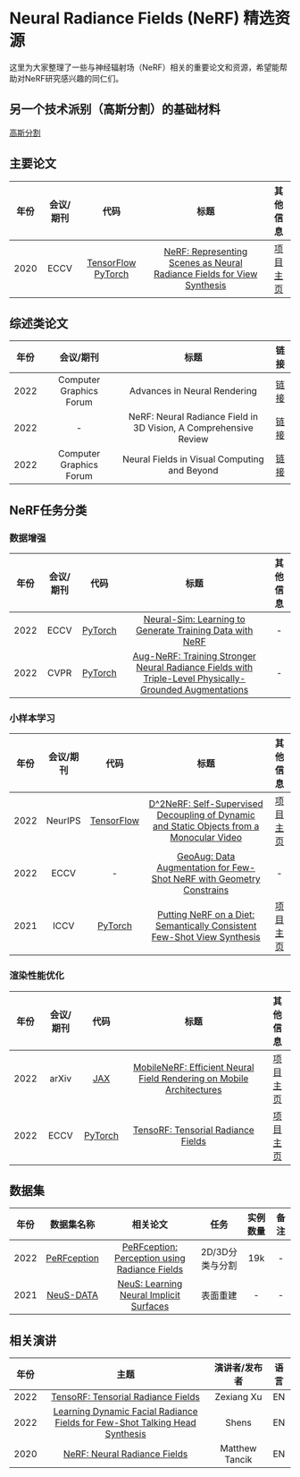 # Neural Radiance Fields (NeRF) 精选资源

这里为大家整理了一些与神经辐射场（NeRF）相关的重要论文和资源，希望能帮助对NeRF研究感兴趣的同仁们。

## 另一个技术派别（高斯分割）的基础材料
[高斯分割]( https://github.com/XiaomingX/awesome-3D-gaussian-splatting )

## 主要论文

| 年份 | 会议/期刊 | 代码 | 标题 | 其他信息 |
| :-: | :-: | :-: | :-: | :-: |
| 2020 | ECCV | [TensorFlow](https://github.com/bmild/nerf) [PyTorch](https://github.com/yenchenlin/nerf-pytorch) | [NeRF: Representing Scenes as Neural Radiance Fields for View Synthesis](https://dl.acm.org/doi/pdf/10.1145/3503250) | [项目主页](https://www.matthewtancik.com/nerf) |

## 综述类论文

| 年份 | 会议/期刊 | 标题 | 链接 |
| :-: | :-: | :-: | :-: |
| 2022 | Computer Graphics Forum | Advances in Neural Rendering | [链接](https://arxiv.org/pdf/2111.05849.pdf) |
| 2022 | - | NeRF: Neural Radiance Field in 3D Vision, A Comprehensive Review | [链接](https://arxiv.org/pdf/2210.00379.pdf) |
| 2022 | Computer Graphics Forum | Neural Fields in Visual Computing and Beyond | [链接](https://arxiv.org/pdf/2111.11426.pdf) |

## NeRF任务分类

### 数据增强

| 年份 | 会议/期刊 | 代码 | 标题 | 其他信息 |
| :-: | :-: | :-: | :-: | :-: |
| 2022 | ECCV | [PyTorch](https://github.com/gyhandy/Neural-Sim-NeRF) | [Neural-Sim: Learning to Generate Training Data with NeRF](https://arxiv.org/pdf/2207.11368.pdf) | - |
| 2022 | CVPR | [PyTorch](https://github.com/VITA-Group/Aug-NeRF) | [Aug-NeRF: Training Stronger Neural Radiance Fields with Triple-Level Physically-Grounded Augmentations](https://openaccess.thecvf.com/content/CVPR2022/papers/Chen_Aug-NeRF_Training_Stronger_Neural_Radiance_Fields_With_Triple-Level_Physically-Grounded_Augmentations_CVPR_2022_paper.pdf) | - |

### 小样本学习

| 年份 | 会议/期刊 | 代码 | 标题 | 其他信息 |
| :-: | :-: | :-: | :-: | :-: |
| 2022 | NeurIPS | [TensorFlow](https://github.com/d2nerf/d2nerf) | [D^2NeRF: Self-Supervised Decoupling of Dynamic and Static Objects from a Monocular Video](https://arxiv.org/pdf/2205.15838.pdf) | [项目主页](https://d2nerf.github.io/) |
| 2022 | ECCV | - | [GeoAug: Data Augmentation for Few-Shot NeRF with Geometry Constrains](https://www.ecva.net/papers/eccv_2022/papers_ECCV/papers/136770326.pdf) | - |
| 2021 | ICCV | [PyTorch](https://github.com/ajayjain/DietNeRF) | [Putting NeRF on a Diet: Semantically Consistent Few-Shot View Synthesis](https://openaccess.thecvf.com/content/ICCV2021/papers/Jain_Putting_NeRF_on_a_Diet_Semantically_Consistent_Few-Shot_View_Synthesis_ICCV_2021_paper.pdf) | [项目主页](https://www.ajayj.com/dietnerf) |

### 渲染性能优化

| 年份 | 会议/期刊 | 代码 | 标题 | 其他信息 |
| :-: | :-: | :-: | :-: | :-: |
| 2022 | arXiv | [JAX](https://github.com/google-research/jax3d/tree/main/jax3d/projects/mobilenerf) | [MobileNeRF: Efficient Neural Field Rendering on Mobile Architectures](https://arxiv.org/pdf/2208.00277.pdf) | [项目主页](https://mobile-nerf.github.io/) |
| 2022 | ECCV | [PyTorch](https://github.com/apchenstu/TensoRF) | [TensoRF: Tensorial Radiance Fields](https://arxiv.org/pdf/2203.09517.pdf) | [项目主页](https://apchenstu.github.io/TensoRF/) |

## 数据集

| 年份 | 数据集名称 | 相关论文 | 任务 | 实例数量 | 备注 |
| :-: | :-: | :-: | :-: | :-: | :-: |
| 2022 | [PeRFception](https://postech-cvlab.github.io/PeRFception/) | [PeRFception: Perception using Radiance Fields](https://openreview.net/pdf?id=MzaPEKHv-0J) | 2D/3D分类与分割 | 19k | - |
| 2021 | [NeuS-DATA](https://drive.google.com/drive/folders/1Nlzejs4mfPuJYORLbDEUDWlc9IZIbU0C) | [NeuS: Learning Neural Implicit Surfaces](https://arxiv.org/pdf/2106.10689.pdf) | 表面重建 | - | - |

## 相关演讲

| 年份 | 主题 | 演讲者/发布者 | 语言 |
| :-: | :-: | :-: | :-: |
| 2022 | [TensoRF: Tensorial Radiance Fields](https://www.youtube.com/watch?v=ujOMgaKV3lA) | Zexiang Xu | EN |
| 2022 | [Learning Dynamic Facial Radiance Fields for Few-Shot Talking Head Synthesis](https://www.youtube.com/watch?v=F6fkVNk9bBw) | Shens | EN |
| 2020 | [NeRF: Neural Radiance Fields](https://www.youtube.com/watch?v=JuH79E8rdKc) | Matthew Tancik | EN |

